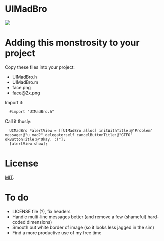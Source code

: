 UIMadBro
========

[![](http://zumbojo.github.com/images/other_sites/github/UIMadBro/UIMadBro_screenshot.png)](http://zumbojo.github.com/images/other_sites/github/UIMadBro/UIMadBro_screenshot.png)

Adding this monstrosity to your project
=======================================

Copy these files into your project:

  * UIMadBro.h
  * UIMadBro.m
  * face.png
  * face@2x.png
  
Import it:

```
  #import "UIMadBro.h"
```

Call it thusly:

```
  UIMadBro *alertView = [[UIMadBro alloc] initWithTitle:@"Problem" message:@"u mad?" delegate:self cancelButtonTitle:@"GTFO" okButtonTitle:@"Okay. :("];
  [alertView show];
```

License
=======

[MIT](http://www.opensource.org/licenses/mit-license.php).

To do
=====

* LICENSE file (?), fix headers
* Handle multi-line messages better (and remove a few (shameful) hard-coded dimensions)
* Smooth out white border of image (so it looks less jagged in the sim)
* Find a more productive use of my free time